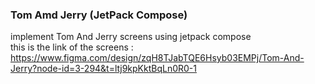 ### Tom Amd Jerry (JetPack Compose)
implement Tom And Jerry screens using jetpack compose <br>
this is the link of the screens : https://www.figma.com/design/zqH8TJabTQE6Hsyb03EMPj/Tom-And-Jerry?node-id=3-294&t=ltj9kpKktBqLn0R0-1

